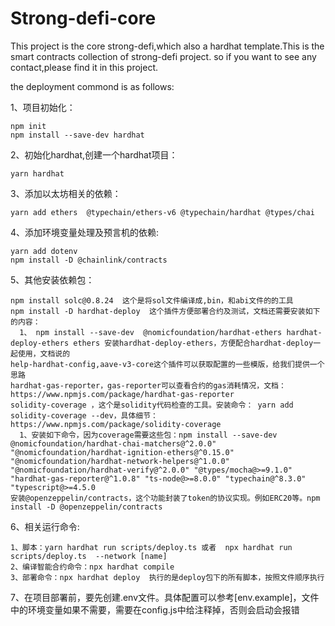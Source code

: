 # Strong-defi-core

This project is the core strong-defi,which also a hardhat template.This is the smart contracts collection of strong-defi project.
so if you want to see any contact,please find it in this project.

the deployment commond is as follows:

1、项目初始化：
```
npm init
npm install --save-dev hardhat
```

2、初始化hardhat,创建一个hardhat项目：
```
yarn hardhat
```

3、添加以太坊相关的依赖：
```
yarn add ethers  @typechain/ethers-v6 @typechain/hardhat @types/chai
```

4、添加环境变量处理及预言机的依赖:
```angular2html
yarn add dotenv
npm install -D @chainlink/contracts
```
5、其他安装依赖包：
```angular2html  
npm install solc@0.8.24  这个是将sol文件编译成,bin，和abi文件的的工具
npm install -D hardhat-deploy  这个插件方便部署合约及测试，文档还需要安装如下的内容：
  1、 npm install --save-dev  @nomicfoundation/hardhat-ethers hardhat-deploy-ethers ethers 安装hardhat-deploy-ethers，方便配合hardhat-deploy一起使用，文档说的
help-hardhat-config,aave-v3-core这个插件可以获取配置的一些模版，给我们提供一个思路
hardhat-gas-reporter，gas-reporter可以查看合约的gas消耗情况，文档：https://www.npmjs.com/package/hardhat-gas-reporter
solidity-coverage ，这个是solidity代码检查的工具。安装命令： yarn add solidity-coverage --dev，具体细节：https://www.npmjs.com/package/solidity-coverage
  1、安装如下命令，因为coverage需要这些包：npm install --save-dev @nomicfoundation/hardhat-chai-matchers@^2.0.0" "@nomicfoundation/hardhat-ignition-ethers@^0.15.0" "@nomicfoundation/hardhat-network-helpers@^1.0.0" "@nomicfoundation/hardhat-verify@^2.0.0" "@types/mocha@>=9.1.0" "hardhat-gas-reporter@^1.0.8" "ts-node@>=8.0.0" "typechain@^8.3.0" "typescript@>=4.5.0
安装@openzeppelin/contracts，这个功能封装了token的协议实现。例如ERC20等。npm install -D @openzeppelin/contracts 
```
 

6、相关运行命令:
```angular2html
1、脚本：yarn hardhat run scripts/deploy.ts 或者  npx hardhat run scripts/deploy.ts  --network [name]
2、编译智能合约命令：npx hardhat compile
3、部署命令：npx hardhat deploy  执行的是deploy包下的所有脚本，按照文件顺序执行
``` 

7、在项目部署前，要先创建.env文件。具体配置可以参考[env.example]，文件中的环境变量如果不需要，需要在config.js中给注释掉，否则会启动会报错
